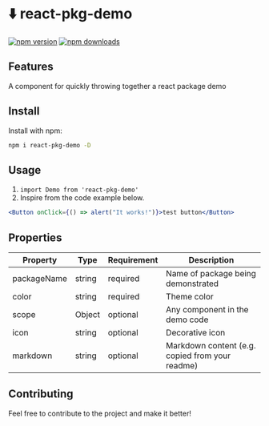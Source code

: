 # ⬇️ react-pkg-demo

[![npm version](https://img.shields.io/npm/v/react-pkg-demo.svg)](https://www.npmjs.com/package/react-pkg-demo)
[![npm downloads](https://img.shields.io/npm/dm/react-pkg-demo.svg)](https://www.npmjs.com/package/react-pkg-demo)

## Features

A component for quickly throwing together a react package demo

## Install

Install with npm:

```sh
npm i react-pkg-demo -D
```

## Usage

1. `import Demo from 'react-pkg-demo'`
2. Inspire from the code example below.

```jsx
<Button onClick={() => alert("It works!")}>test button</Button>
```

## Properties

| Property    | Type   | Requirement | Description                                     |
| ----------- | ------ | ----------- | ----------------------------------------------- |
| packageName | string | required    | Name of package being demonstrated              |
| color       | string | required    | Theme color                                     |
| scope       | Object | optional    | Any component in the demo code                  |
| icon        | string | optional    | Decorative icon                                 |
| markdown    | string | optional    | Markdown content (e.g. copied from your readme) |

## Contributing

Feel free to contribute to the project and make it better!
